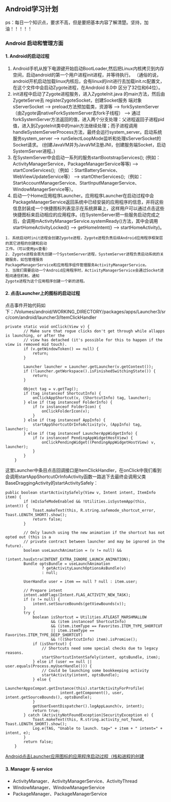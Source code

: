 ## Android学习计划

ps：每日一个知识点，要求不高，但是要把基本内容了解清楚。坚持，加油！！！！！

### Android 启动和管理方面
#### 1. Android的启动过程
  1. Android手机从按下电源键开始启动BootLoader,然后把Linux内核拷贝到内存空间，启动android的第一个用户进程init进程，并等待执行。
     （通俗的说，android开机启动加载linux内核后，会有linux的init进行去加载init.rc配置文，在这个文件中会启动Zygote进程，在Andrdoid 8.0中
      区分了32位和64位）。
  2. init进程中启动了Zygote进程服务，进入ZygoteInit.java 的main方法，然后由ZygeteServe去 registerZygoteSocket，创建Socket服务
     端对象sServerSocket  --> preload方法预加载类，资源等  --> forkSystemServer（由Zygote调nativeForkSystemServer去fork子线程）
     -->  通过forkSystemServer方法返回的值，进入两个分支处理：父进程返回子进程pid值，进入到ZygoteInit类中的main方法继续处理；而子进程调用handleSystemServerProcess方法，最终会运行system_server。启动系统服务system_server  -->  runSelectLoopMode监听和处理sServerSocket的Socket请求。
     (创建JavaVM并为JavaVM注册JNI，创建服务端Socket，启动SystemServer进程。)
  3. 在SystemServer中会启动一系列的服务startBootstrapServices(); (例如：ActivityManagerService，PackageManagerService等等) --> startCoreServices();（例如 ：StartBatteryService、WebViewUpdateService等）  --> startOtherServices();（例如： StartAccountManagerService、StartInputManagerService、WindowManagerService等）。
  4. 启动一个Home应用程序Launcher。应用程序Launcher在启动过程中会PackageManagerService返回系统中已经安装的应用程序的信息，并将这些信息封装成一个快捷图标列表显示在系统屏幕上，这样用户可以通过点击这些快捷图标来启动相应的应用程序。(在SystemServer把一些服务启动完成之后，会调用mActivityManagerService.systemReady()方法，其中会调用startHomeActivityLocked() --> getHomeIntent()  --> startHomeActivity)。
  
```
1. 系统启动时init进程会创建Zygote进程，Zygote进程负责后续Android应用程序框架层的其它进程的创建和启动
工作。（可以使用ps查看）
2. Zygote进程会首先创建一个SystemServer进程，SystemServer进程负责启动系统的关键服务，如包管理服务
PackageManagerService和应用程序组件管理服务ActivityManagerService。
3. 当我们需要启动一个Android应用程序时，ActivityManagerService会通过Socket进程间通信机制，通知
Zygote进程为这个应用程序创建一个新的进程。
```
  
#### 2. 点击Launcher上的图标的启动过程  
   点击事件开始代码如下：/Volumes/android/WORKING_DIRECTORY/packages/apps/Launcher3/src/com/android/launcher3/ItemClickHandler
```
private static void onClick(View v) {
        // Make sure that rogue clicks don't get through while allapps is launching, or after the
        // view has detached (it's possible for this to happen if the view is removed mid touch).
        if (v.getWindowToken() == null) {
            return;
        }

        Launcher launcher = Launcher.getLauncher(v.getContext());
        if (!launcher.getWorkspace().isFinishedSwitchingState()) {
            return;
        }

        Object tag = v.getTag();
        if (tag instanceof ShortcutInfo) {
            onClickAppShortcut(v, (ShortcutInfo) tag, launcher);
        } else if (tag instanceof FolderInfo) {
            if (v instanceof FolderIcon) {
                onClickFolderIcon(v);
            }
        } else if (tag instanceof AppInfo) {
            startAppShortcutOrInfoActivity(v, (AppInfo) tag, launcher);
        } else if (tag instanceof LauncherAppWidgetInfo) {
            if (v instanceof PendingAppWidgetHostView) {
                onClickPendingWidget((PendingAppWidgetHostView) v, launcher);
            }
        }
    }

```
这里Launcher中条目点击回调接口是ItemClickHandler，在onClick中我们看到会调用startAppShortcutOrInfoActivity函数一路追下去最终会调用父类BaseDraggingActivity的startActivitySafely：

```
public boolean startActivitySafely(View v, Intent intent, ItemInfo item) {
        if (mIsSafeModeEnabled && !Utilities.isSystemApp(this, intent)) {
            Toast.makeText(this, R.string.safemode_shortcut_error, Toast.LENGTH_SHORT).show();
            return false;
        }

        // Only launch using the new animation if the shortcut has not opted out (this is a
        // private contract between launcher and may be ignored in the future).
        boolean useLaunchAnimation = (v != null) &&
                !intent.hasExtra(INTENT_EXTRA_IGNORE_LAUNCH_ANIMATION);
        Bundle optsBundle = useLaunchAnimation
                ? getActivityLaunchOptionsAsBundle(v)
                : null;

        UserHandle user = item == null ? null : item.user;

        // Prepare intent
        intent.addFlags(Intent.FLAG_ACTIVITY_NEW_TASK);
        if (v != null) {
            intent.setSourceBounds(getViewBounds(v));
        }
        try {
            boolean isShortcut = Utilities.ATLEAST_MARSHMALLOW
                    && (item instanceof ShortcutInfo)
                    && (item.itemType == Favorites.ITEM_TYPE_SHORTCUT
                    || item.itemType == Favorites.ITEM_TYPE_DEEP_SHORTCUT)
                    && !((ShortcutInfo) item).isPromise();
            if (isShortcut) {
                // Shortcuts need some special checks due to legacy reasons.
                startShortcutIntentSafely(intent, optsBundle, item);
            } else if (user == null || user.equals(Process.myUserHandle())) {
                // Could be launching some bookkeeping activity
                startActivity(intent, optsBundle);
            } else {
                LauncherAppsCompat.getInstance(this).startActivityForProfile(
                        intent.getComponent(), user, intent.getSourceBounds(), optsBundle);
            }
            getUserEventDispatcher().logAppLaunch(v, intent);
            return true;
        } catch (ActivityNotFoundException|SecurityException e) {
            Toast.makeText(this, R.string.activity_not_found, Toast.LENGTH_SHORT).show();
            Log.e(TAG, "Unable to launch. tag=" + item + " intent=" + intent, e);
        }
        return false;
    }
```
[Android点击Launcher应用图标的应用程序启动过程（栈和进程的创建](https://www.jianshu.com/p/ae7c130ea3cb)


#### 3. Manager 与 service
* ActivityManager、ActivityManagerService、ActivityThread
* WindowManager、WindowManagerService
* PackageManager、PackageManagerService
